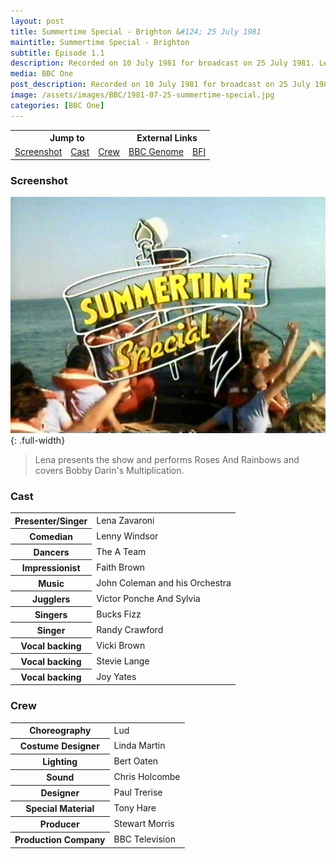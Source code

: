 ```yaml
---
layout: post
title: Summertime Special - Brighton &#124; 25 July 1981
maintitle: Summertime Special - Brighton
subtitle: Episode 1.1
description: Recorded on 10 July 1981 for broadcast on 25 July 1981. Lena presents the show and performs Roses And Rainbows and covers Bobby Darin’s Multiplication.
media: BBC One
post_description: Recorded on 10 July 1981 for broadcast on 25 July 1981. Lena presents the show and performs Roses And Rainbows and covers Bobby Darin’s Multiplication.
image: /assets/images/BBC/1981-07-25-summertime-special.jpg
categories: [BBC One]
---
```


<table style="text-align:center;">
<tr>
<th colspan="3">Jump to</th>
<th colspan="2">External Links</th>
</tr>

<tr>
<td><a href="#screenshot">Screenshot</a></td>
<td><a href="#cast">Cast</a></td>
<td><a href="#crew">Crew</a></td>
<td><a href="https://genome.ch.bbc.co.uk/schedules/bbcone/london/1981-07-25#at-20.20">BBC Genome</a></td>
<td><a href="https://www.bfi.org.uk/films-tv-people/4ce2b7749e82e">BFI</a></td>
</tr>
</table>

### Screenshot
![Screenshot of Programme ID For Summertime Special](/assets/images/BBC/1981-07-25-summertime-special.jpg){: .full-width}

> Lena presents the show and performs Roses And Rainbows and covers Bobby Darin's Multiplication.

### Cast
<table>
<tr><th>Presenter&#47;Singer</th><td>Lena Zavaroni</td></tr>
<tr><th>Comedian</th><td>Lenny Windsor</td></tr>
<tr><th>Dancers</th><td>The A Team</td></tr>
<tr><th>Impressionist</th><td>Faith Brown</td></tr>
<tr><th>Music</th><td>John Coleman and his Orchestra</td></tr>
<tr><th>Jugglers</th><td>Victor Ponche And Sylvia</td></tr>
<tr><th>Singers</th><td>Bucks Fizz</td></tr>
<tr><th>Singer</th><td>Randy Crawford</td></tr>
<tr><th>Vocal backing</th><td>Vicki Brown</td></tr>
<tr><th>Vocal backing</th><td>Stevie Lange</td></tr>
<tr><th>Vocal backing</th><td>Joy Yates</td></tr>
</table>

### Crew
<table>
<tr><th>Choreography</th><td>Lud</td></tr>
<tr><th>Costume Designer</th><td>Linda Martin</td></tr>
<tr><th>Lighting</th><td>Bert Oaten</td></tr>
<tr><th>Sound</th><td>Chris Holcombe</td></tr>
<tr><th>Designer</th><td>Paul Trerise</td></tr>
<tr><th>Special Material</th><td>Tony Hare</td></tr>
<tr><th>Producer</th><td>Stewart Morris</td></tr>
<tr><th>Production Company</th><td>BBC Television</td></tr>
</table>

<style>
.dt-published {display: none;}
.post-meta:after {content: "Recorded on 10 July 1981 for broadcast on 25 July 1981";}
.height-adjust1 {width:auto; height:350px;}
.height-adjust2 {width:auto; height:307px;}
.adjust {margin-left:340px;}
</style>

